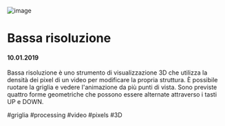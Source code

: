 ![image](https://github.com/KeremTurkyilmaz/TypeMismatchSketches/blob/master/Bassa%20Risoluzione/image/BassaRisoluzione.jpg)

# Bassa risoluzione

#### 10.01.2019

Bassa risoluzione è uno strumento di visualizzazione 3D che utilizza la densità dei pixel di un video per modificare la propria struttura. È possibile ruotare la griglia e vedere l'animazione da più punti di vista. Sono previste quattro forme geometriche che possono essere alternate attraverso i tasti UP e DOWN.

\#griglia \#processing \#video \#pixels \#3D
